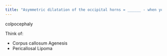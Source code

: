 ```yaml
---
title: "Asymmetric dilatation of the occipital horns = ______ - when you see this, you should think of what 2 things:"
---
```

colpocephaly

Think of:
- Corpus callosum Agenesis
- Pericallosal Lipoma

